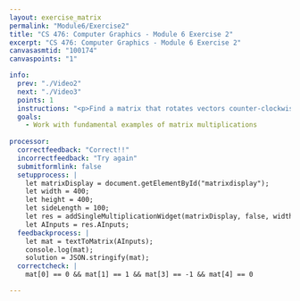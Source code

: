 ```yaml
---
layout: exercise_matrix
permalink: "Module6/Exercise2"
title: "CS 476: Computer Graphics - Module 6 Exercise 2"
excerpt: "CS 476: Computer Graphics - Module 6 Exercise 2"
canvasasmtid: "100174"
canvaspoints: "1"

info:
  prev: "./Video2"
  next: "./Video3"
  points: 1
  instructions: "<p>Find a matrix that rotates vectors counter-clockwise by 270 degrees (or alternatively, rotates it 90 degrees clockwise). Please use the widget below to input your matrix and experiment, and when you believe you have the answer, enter your netid and the check/submit button below</p><div id = \"matrixdisplay\"></div>"
  goals:
    - Work with fundamental examples of matrix multiplications
    
processor:  
  correctfeedback: "Correct!!" 
  incorrectfeedback: "Try again"
  submitformlink: false
  setupprocess: |
    let matrixDisplay = document.getElementById("matrixdisplay");
    let width = 400;
    let height = 400;
    let sideLength = 100;
    let res = addSingleMultiplicationWidget(matrixDisplay, false, width, height, sideLength);
    let AInputs = res.AInputs;
  feedbackprocess: | 
    let mat = textToMatrix(AInputs); 
    console.log(mat);
    solution = JSON.stringify(mat);
  correctcheck: |
    mat[0] == 0 && mat[1] == 1 && mat[3] == -1 && mat[4] == 0  

---
```

